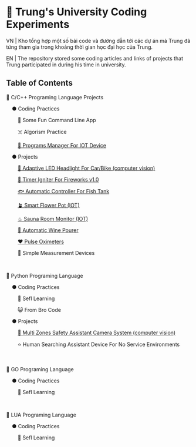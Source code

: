 # 🏫 Trung's University Coding Experiments

VN | Kho tổng hợp một số bài code và đường dẫn tới các dự án mà Trung đã từng tham gia trong khoảng thời gian học đại học của Trung.

EN | The repository stored some coding articles and links of projects that Trung participated in during his time in university.

## Table of Contents
🌊 C/C++ Programing Language Projects

&nbsp;&nbsp;&nbsp;&nbsp;● Coding Practices

&nbsp;&nbsp;&nbsp;&nbsp;&nbsp;&nbsp;&nbsp;&nbsp;🤡 Some Fun Command Line App 

&nbsp;&nbsp;&nbsp;&nbsp;&nbsp;&nbsp;&nbsp;&nbsp;☠️ Algorism Practice

&nbsp;&nbsp;&nbsp;&nbsp;&nbsp;&nbsp;&nbsp;&nbsp;[🔌 Programs Manager For IOT Device](https://github.com/kysutrung/mudskipper_firmware)

&nbsp;&nbsp;&nbsp;&nbsp;● Projects

&nbsp;&nbsp;&nbsp;&nbsp;&nbsp;&nbsp;&nbsp;&nbsp;[🔦 Adaptive LED Headlight For Car/Bike (computer vision)](https://github.com/kysutrung/esp32_auto_adapt_headlight)

&nbsp;&nbsp;&nbsp;&nbsp;&nbsp;&nbsp;&nbsp;&nbsp;[🧨 Timer Igniter For Fireworks v1.0](https://github.com/kysutrung/university_coding_experiments/tree/main/sea_peace_peace/arduino_language_projects/timer_firework_igniter) 

&nbsp;&nbsp;&nbsp;&nbsp;&nbsp;&nbsp;&nbsp;&nbsp;[🐟 Automatic Controller For Fish Tank](https://github.com/kysutrung/the_tankz) 

&nbsp;&nbsp;&nbsp;&nbsp;&nbsp;&nbsp;&nbsp;&nbsp;[🪴 Smart Flower Pot (IOT)](https://github.com/kysutrung/plant_potz)

&nbsp;&nbsp;&nbsp;&nbsp;&nbsp;&nbsp;&nbsp;&nbsp;[♨ Sauna Room Monitor (IOT)](https://github.com/kysutrung/university_coding_experiments/tree/main/sea_peace_peace/arduino_language_projects/sauna_room_iot_monitor_system)

&nbsp;&nbsp;&nbsp;&nbsp;&nbsp;&nbsp;&nbsp;&nbsp;[🍷 Automatic Wine Pourer](https://github.com/kysutrung/university_coding_experiments/tree/main/sea_peace_peace/arduino_language_projects/winePourer)

&nbsp;&nbsp;&nbsp;&nbsp;&nbsp;&nbsp;&nbsp;&nbsp;[❤️ Pulse Oximeters](https://github.com/kysutrung/university_coding_experiments/tree/main/sea_peace_peace/arduino_language_projects/bpmAndSpOTwo)

&nbsp;&nbsp;&nbsp;&nbsp;&nbsp;&nbsp;&nbsp;&nbsp;🔌 Simple Measurement Devices

&nbsp;&nbsp;&nbsp;&nbsp;

🐍 Python Programing Language

&nbsp;&nbsp;&nbsp;&nbsp;● Coding Practices

&nbsp;&nbsp;&nbsp;&nbsp;&nbsp;&nbsp;&nbsp;&nbsp;🗿 Sefl Learning

&nbsp;&nbsp;&nbsp;&nbsp;&nbsp;&nbsp;&nbsp;&nbsp;😺 From Bro Code 

&nbsp;&nbsp;&nbsp;&nbsp;● Projects

&nbsp;&nbsp;&nbsp;&nbsp;&nbsp;&nbsp;&nbsp;&nbsp;[🎥 Multi Zones Safety Assistant Camera System (computer vision)](https://github.com/kysutrung/yolo_watchdog)

&nbsp;&nbsp;&nbsp;&nbsp;&nbsp;&nbsp;&nbsp;&nbsp;⭐ Human Searching Assistant Device For No Service Environments

&nbsp;&nbsp;&nbsp;&nbsp;

🐹 GO Programing Language

&nbsp;&nbsp;&nbsp;&nbsp;● Coding Practices

&nbsp;&nbsp;&nbsp;&nbsp;&nbsp;&nbsp;&nbsp;&nbsp;🗿 Sefl Learning

&nbsp;&nbsp;&nbsp;&nbsp;

🔵 LUA Programing Language

&nbsp;&nbsp;&nbsp;&nbsp;● Coding Practices

&nbsp;&nbsp;&nbsp;&nbsp;&nbsp;&nbsp;&nbsp;&nbsp;🗿 Sefl Learning